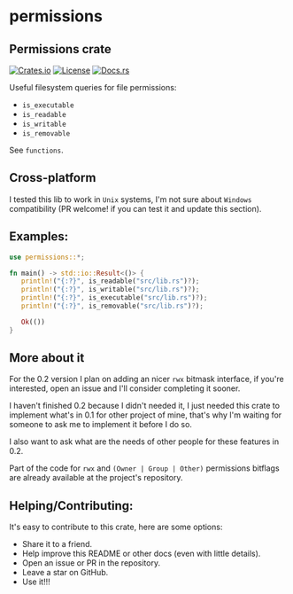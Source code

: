 # permissions

## Permissions crate
[![Crates.io](https://img.shields.io/crates/v/permissions.svg)](https://crates.io/crates/permissions)
[![License](https://img.shields.io/badge/license-MIT-blue.svg)](https://github.com/marcospb19/permissions/blob/main/LICENSE)
[![Docs.rs](https://docs.rs/permissions/badge.svg)](https://docs.rs/permissions)

Useful filesystem queries for file permissions:
- `is_executable`
- `is_readable`
- `is_writable`
- `is_removable`

See `functions`.

## Cross-platform
I tested this lib to work in `Unix` systems, I'm not sure about `Windows`
compatibility (PR welcome! if you can test it and update this section).

## Examples:
```rust
use permissions::*;

fn main() -> std::io::Result<()> {
   println!("{:?}", is_readable("src/lib.rs")?);
   println!("{:?}", is_writable("src/lib.rs")?);
   println!("{:?}", is_executable("src/lib.rs")?);
   println!("{:?}", is_removable("src/lib.rs")?);

   Ok(())
}
```

## More about it
For the 0.2 version I plan on adding an nicer `rwx` bitmask interface, if
you're interested, open an issue and I'll consider completing it sooner.

I haven't finished 0.2 because I didn't needed it, I just needed this crate
to implement what's in 0.1 for other project of mine, that's why I'm waiting
for someone to ask me to implement it before I do so.

I also want to ask what are the needs of other people for these features in
0.2.

Part of the code for `rwx` and `(Owner | Group | Other)` permissions
bitflags are already available at the project's repository.

## Helping/Contributing:
It's easy to contribute to this crate, here are some options:

- Share it to a friend.
- Help improve this README or other docs (even with little details).
- Open an issue or PR in the repository.
- Leave a star on GitHub.
- Use it!!!
